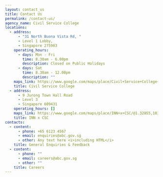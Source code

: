 ```yaml
---
layout: contact_us
title: Contact Us
permalink: /contact-us/
agency_name: Civil Service College
locations:
  - address:
      - "31 North Buona Vista Rd, "
      - Level 1 Lobby,
      - Singapore 275983
    operating_hours:
      - days: Mon - Fri
        time: 8.30am - 6.00pm
        description: Closed on Public Holidays
      - days: Sat
        time: 8.30am - 12.00pm
        description: ""
    maps_link: https://www.google.com/maps/place/Civil+Service+College+Singapore/@1.3097836,103.7896772,17z/data=!3m1!4b1!4m6!3m5!1s0x31da1a69903e6b7d:0x49ea7230ea512a56!8m2!3d1.3097836!4d103.7918659!16s%2Fm%2F03wg2xg
    title: Civil Service College
  - address:
      - 9 Jurong Town Hall Road
      - Level 3
      - Singapore 609431
    operating_hours: []
    maps_link: https://www.google.com/maps/place/INN+x+CSC/@1.32855,103.7375357,17z/data=!3m2!4b1!5s0x31da1008f44318ff:0x4cd6db32fdbbe5c8!4m6!3m5!1s0x31da119313827841:0xf9dafce6bbb2e704!8m2!3d1.32855!4d103.7421438!16s%2Fg%2F11gxfbh4g0
    title: INN x CSC
contacts:
  - content:
      - phone: +65 6123 4567
      - email: enquiries@abc.gov.sg
      - other: Any text here <i>including HTML</i>
    title: General Enquiries & Feedback
  - content:
      - phone: ""
      - email: careers@abc.gov.sg
      - other: ""
    title: Careers
---
```


